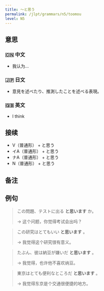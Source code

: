 ```yaml
---
title: 〜と思う
permalink: /jlpt/grammars/n5/toomou
level: N5
---
```


## 意思

### 🇨🇳 中文

- 我认为…

### 🇯🇵 日文

- 意見を述べたり、推測したことを述べる表現。

### 🇬🇧 英文

- I think

## 接续

- V（普通形） + と思う
- イA（普通形） + と思う
- ナA（普通形） + と思う
- N（普通形） + と思う

## 备注


## 例句

> この問題、テストに出る **と思います** か。
>
> → 这个问题，你觉得考试会出吗？

> この研究はとてもいい **と思います** 。
>
> → 我觉得这个研究很有意义。

> たぶん、彼は納豆が嫌いだ **と思います** 。
>
> → 我觉得，也许他不喜欢纳豆。

> 東京はとても便利なところだ **と思います** 。
>
> → 我觉得东京是个交通很便捷的地方。

